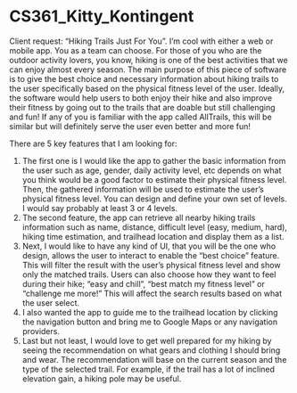 # CS361_Kitty_Kontingent

Client request: “Hiking Trails Just For You”. I’m cool with either a web or mobile app. You as a team can choose. 
For those of you who are the outdoor activity lovers, you know, hiking is one of the best activities that we can 
enjoy almost every season. The main purpose of this piece of software is to give the best choice and necessary 
information about hiking trails to the user specifically based on the physical fitness level of the user. Ideally, 
the software would help users to both enjoy their hike and also improve their fitness by going out to the trails 
that are doable but still challenging and fun! If any of you is familiar with the app called AllTrails, this will 
be similar but will definitely serve the user even better and more fun!

There are 5 key features that I am looking for:

1. The first one is I would like the app to gather the basic information from the user such as age, gender, daily 
activity level, etc depends on what you think would be a good factor to estimate their physical fitness level. Then, 
the gathered information will be used to estimate the user’s physical fitness level. You can design and define your 
own set of levels. I would say probably at least 3 or 4 levels.
2. The second feature, the app can retrieve all nearby hiking trails information such as name, distance, difficult 
level (easy, medium, hard), hiking time estimation, and trailhead location and display them as a list.
3. Next, I would like to have any kind of UI, that you will be the one who design, allows the user to interact to 
enable the “best choice” feature. This will filter the result with the user’s physical fitness level and show only 
the matched trails. Users can also choose how they want to feel during their hike; “easy and chill”, “best match 
my fitness level” or “challenge me more!” This will affect the search results based on what the user select.
4. I also wanted the app to guide me to the trailhead location by clicking the navigation button and bring me to 
Google Maps or any navigation providers.
5. Last but not least, I would love to get well prepared for my hiking by seeing the recommendation on what gears 
and clothing I should bring and wear. The recommendation will base on the current season and the type of the 
selected trail. For example, if the trail has a lot of inclined elevation gain, a hiking pole may be useful.
